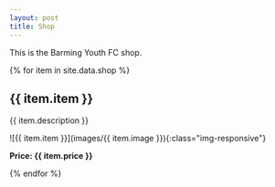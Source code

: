 ```yaml
---
layout: post
title: Shop
---
```


This is the Barming Youth FC shop.

{% for item in site.data.shop %}
## {{ item.item }}

{{ item.description }}

![{{ item.item }}](images/{{  item.image }}){:class="img-responsive"} 

<strong>Price: {{ item.price }}</strong>


{% endfor %}

